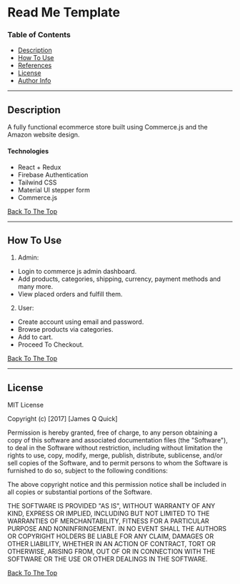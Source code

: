 # Read Me Template

### Table of Contents

- [Description](#description)
- [How To Use](#how-to-use)
- [References](#references)
- [License](#license)
- [Author Info](#author-info)

---

## Description

A fully functional ecommerce store built using Commerce.js and the Amazon website design.

#### Technologies

- React + Redux
- Firebase Authentication
- Tailwind CSS
- Material UI stepper form
- Commerce.js

[Back To The Top](#read-me-template)

---

## How To Use

1. Admin:

- Login to commerce js admin dashboard.
- Add products, categories, shipping, currency, payment methods and many more.
- View placed orders and fulfill them.

2. User:

- Create account using email and password.
- Browse products via categories.
- Add to cart.
- Proceed To Checkout.

[Back To The Top](#read-me-template)

---

## License

MIT License

Copyright (c) [2017] [James Q Quick]

Permission is hereby granted, free of charge, to any person obtaining a copy
of this software and associated documentation files (the "Software"), to deal
in the Software without restriction, including without limitation the rights
to use, copy, modify, merge, publish, distribute, sublicense, and/or sell
copies of the Software, and to permit persons to whom the Software is
furnished to do so, subject to the following conditions:

The above copyright notice and this permission notice shall be included in all
copies or substantial portions of the Software.

THE SOFTWARE IS PROVIDED "AS IS", WITHOUT WARRANTY OF ANY KIND, EXPRESS OR
IMPLIED, INCLUDING BUT NOT LIMITED TO THE WARRANTIES OF MERCHANTABILITY,
FITNESS FOR A PARTICULAR PURPOSE AND NONINFRINGEMENT. IN NO EVENT SHALL THE
AUTHORS OR COPYRIGHT HOLDERS BE LIABLE FOR ANY CLAIM, DAMAGES OR OTHER
LIABILITY, WHETHER IN AN ACTION OF CONTRACT, TORT OR OTHERWISE, ARISING FROM,
OUT OF OR IN CONNECTION WITH THE SOFTWARE OR THE USE OR OTHER DEALINGS IN THE
SOFTWARE.

[Back To The Top](#read-me-template)

